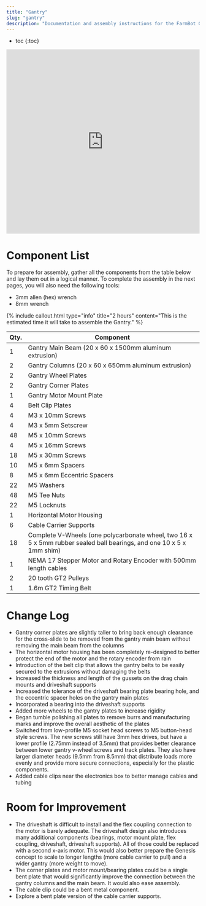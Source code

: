 ```yaml
---
title: "Gantry"
slug: "gantry"
description: "Documentation and assembly instructions for the FarmBot Genesis gantry"
---
```


* toc
{:toc}


<iframe width="100%" height="480" src="https://sketchfab.com/models/2375ad3050104c568307afc1db73d3e2/embed?ui_controls=0&amp;ui_infos=0&amp;ui_related=0" frameborder="0" allowfullscreen mozallowfullscreen="true" webkitallowfullscreen="true" onmousewheel=""></iframe>



# Component List

To prepare for assembly, gather all the components from the table below and lay them out in a logical manner. To complete the assembly in the next pages, you will also need the following tools:
* 3mm allen (hex) wrench
* 8mm wrench

{%
include callout.html
type="info"
title="2 hours"
content="This is the estimated time it will take to assemble the Gantry."
%}



|Qty.                          |Component                     |
|------------------------------|------------------------------|
|1                             |Gantry Main Beam (20 x 60 x 1500mm aluminum extrusion)
|2                             |Gantry Columns (20 x 60 x 650mm aluminum extrusion)
|2                             |Gantry Wheel Plates
|2                             |Gantry Corner Plates
|1                             |Gantry Motor Mount Plate
|4                             |Belt Clip Plates
|4                             |M3 x 10mm Screws
|4                             |M3 x 5mm Setscrew
|48                            |M5 x 10mm Screws
|4                             |M5 x 16mm Screws
|18                            |M5 x 30mm Screws
|10                            |M5 x 6mm Spacers
|8                             |M5 x 6mm Eccentric Spacers
|22                            |M5 Washers
|48                            |M5 Tee Nuts
|22                            |M5 Locknuts
|1                             |Horizontal Motor Housing
|6                             |Cable Carrier Supports
|18                            |Complete V-Wheels (one polycarbonate wheel, two 16 x 5 x 5mm rubber sealed ball bearings, and one 10 x 5 x 1mm shim)
|1                             |NEMA 17 Stepper Motor and Rotary Encoder with 500mm length cables
|2                             |20 tooth GT2 Pulleys
|1                             |1.6m GT2 Timing Belt



# Change Log

  * Gantry corner plates are slightly taller to bring back enough clearance for the cross-slide to be removed from the gantry main beam without removing the main beam from the columns
  * The horizontal motor housing has been completely re-designed to better protect the end of the motor and the rotary encoder from rain
  * Introduction of the belt clip that allows the gantry belts to be easily secured to the extrusions without damaging the belts
  * Increased the thickness and length of the gussets on the drag chain mounts and driveshaft supports
  * Increased the tolerance of the driveshaft bearing plate bearing hole, and the eccentric spacer holes on the gantry main plates
  * Incorporated a bearing into the driveshaft supports
  * Added more wheels to the gantry plates to increase rigidity
  * Began tumble polishing all plates to remove burrs and manufacturing marks and improve the overall aesthetic of the plates
  * Switched from low-profile M5 socket head screws to M5 button-head style screws. The new screws still have 3mm hex drives, but have a lower profile (2.75mm instead of 3.5mm) that provides better clearance between lower gantry v-wheel screws and track plates. They also have larger diameter heads (9.5mm from 8.5mm) that distribute loads more evenly and provide more secure connections, especially for the plastic components.
  * Added cable clips near the electronics box to better manage cables and tubing

# Room for Improvement

* The driveshaft is difficult to install and the flex coupling connection to the motor is barely adequate. The driveshaft design also introduces many additional components (bearings, motor mount plate, flex coupling, driveshaft, driveshaft supports). All of those could be replaced with a second x-axis motor. This would also better prepare the Genesis concept to scale to longer lengths (more cable carrier to pull) and a wider gantry (more weight to move).
* The corner plates and motor mount/bearing plates could be a single bent plate that would significantly improve the connection between the gantry columns and the main beam. It would also ease assembly.
* The cable clip could be a bent metal component.
* Explore a bent plate version of the cable carrier supports.
